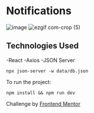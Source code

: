 # Notifications

![image](https://github.com/themertcankaya/pokemons/assets/123226376/298c30e6-3b0f-4a72-92cd-a1abd55b3256)
![ezgif com-crop (5)](https://github.com/themertcankaya/pokemons/assets/123226376/e007638d-d787-475c-8a1f-0b32caf379a5)

## Technologies Used

-React
-Axios
-JSON Server

```
npx json-server -w data/db.json
```

To run the project:

```
npm install && npm run dev
```

Challenge by [Frontend Mentor](https://www.frontendmentor.io?ref=challenge)
